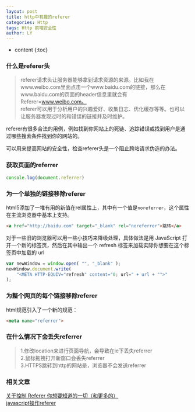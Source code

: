 ```yaml
---
layout: post
title: http中有趣的referer
categories: Http
tags: Http 前端安全性
author: LY
---
```


* content
{:toc} 

### 什么是referer头

> referer请求头让服务器能够拿到请求资源的来源。比如我在www.weibo.com里面点击一个www.baidu.com的链接，那么在www.baidu.com的页面的header信息里就会有Referer=www.weibo.com。  
  referer可以用于分析用户的兴趣爱好、收集日志、优化缓存等等。也可以让服务器发现过时的和错误的链接并及时维护。

referer有很多合法的用例，例如找到你网站上的死链、追踪错误或找到用户是通过哪些搜索条件找到你的网站的。

可以用来提高网站的安全性，检查referer头是一个阻止跨站请求伪造的办法。










### 获取页面的referrer

```js
console.log(document.referrer)
```

### 为一个单独的链接移除referer

html5添加了一堆有用的新值在rel属性上，其中有一个值是`noreferrer`，这个属性在主流浏览器中基本上支持。

```html
<a href="http://baidu.com" target="_blank" rel="noreferrer">跳转</a>
```

对于一些旧的浏览器可以用一些小技巧来降级处理，具体做法是用 JavaScript 打开一个新的标签页，然后在其中输出一个 refresh 标签来加载实际你想要在这个标签页中加载的 url

```js
var newWindow = window.open( "", "_blank" );
newWindow.document.write(
    "<META HTTP-EQUIV="refresh" content="0; url=" + url + "">"
);
```

### 为整个网页的每个链接移除referer

html规范引入了一个新的规范：

```html
<meta name="referrer">
```

### 在什么情况下会丢失referrer

> 1.修改location来进行页面导航，会导致在ie下丢失referrer  
  2.鼠标拖拽打开新窗口会丢失referrer  
  3.HTTPS跳转到http的网站是，浏览器不会发送referrer

### 相关文章

[关于控制 Referer 你想要知道的一切（和更多的）](https://75team.com/post/everything-you-could-ever-want-to-know-and-more-about-controlling-the-referer-header-fastmail-blog.html)  
[javascript操作referer](http://www.cnblogs.com/rubylouvre/p/3541411.html)



